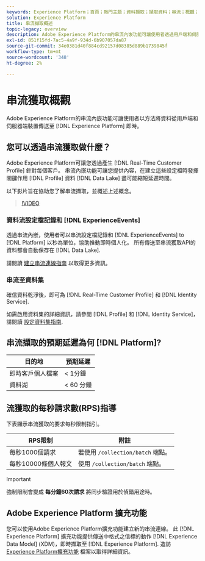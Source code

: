```yaml
---
keywords: Experience Platform；首頁；熱門主題；資料擷取；擷取資料；串流；概觀；串流擷取；延遲；串流延遲；
solution: Experience Platform
title: 串流擷取概述
topic-legacy: overview
description: Adobe Experience Platform的串流內嵌功能可讓使用者透過用戶端和伺服器端裝置，即時傳送資料至Experience Platform。
exl-id: 851f15fd-7ac5-4a9f-934d-6b907057da87
source-git-commit: 34e0381d40f884cd92157d08385d889b1739845f
workflow-type: tm+mt
source-wordcount: '348'
ht-degree: 2%

---
```


# 串流獲取概觀

Adobe Experience Platform的串流內嵌功能可讓使用者以方法將資料從用戶端和伺服器端裝置傳送至 [!DNL Experience Platform] 即時。

## 您可以透過串流獲取做什麼？

Adobe Experience Platform可讓您透過產生 [!DNL Real-Time Customer Profile] 針對每個客戶。 串流內嵌功能可讓您提供內容，在建立這些設定檔時發揮關鍵作用 [!DNL Profile] 資料 [!DNL Data Lake] 盡可能縮短延遲時間。

以下影片旨在協助您了解串流擷取，並概述上述概念。

>[!VIDEO](https://video.tv.adobe.com/v/28425?quality=12&learn=on)

### 資料流設定檔記錄和 [!DNL ExperienceEvents]

透過串流內嵌，使用者可以串流設定檔記錄和 [!DNL ExperienceEvents] to [!DNL Platform] 以秒為單位，協助推動即時個人化。 所有傳送至串流獲取API的資料都會自動保存在 [!DNL Data Lake].

請閱讀 [建立串流連線指南](../tutorials/create-streaming-connection.md) 以取得更多資訊。

### 串流至資料集

確信資料乾淨後，即可為 [!DNL Real-Time Customer Profile] 和 [!DNL Identity Service].

如需啟用資料集的詳細資訊，請參閱 [!DNL Profile] 和 [!DNL Identity Service]，請閱讀 [設定資料集指南](../../profile/tutorials/dataset-configuration.md).

## 串流擷取的預期延遲為何 [!DNL Platform]?

| 目的地 | 預期延遲 |
| --------- | ---------------- |
| 即時客戶個人檔案 | &lt; 1分鐘 |
| 資料湖 | &lt; 60 分鐘 |

## 流獲取的每秒請求數(RPS)指導

下表顯示串流獲取的要求每秒限制指引。

| RPS限制 | 附註 |
| --- | --- |
| 每秒1000個請求 | 若使用 `/collection/batch` 端點。 |
| 每秒10000條個人報文 | 使用 `/collection/batch` 端點。 |

>[!IMPORTANT]
>
>強制限制會變成 **每分鐘60次請求** 將同步驗證用於偵錯用途時。

## Adobe Experience Platform 擴充功能

您可以使用Adobe Experience Platform擴充功能建立新的串流連線。 此 [!DNL Experience Platform] 擴充功能提供傳送中格式之信標的動作 [!DNL Experience Data Model] (XDM)，即時擷取至 [!DNL Experience Platform]. 造訪 [Experience Platform擴充功能](../../tags/extensions/client/sdk/overview.md) 檔案以取得詳細資訊。
